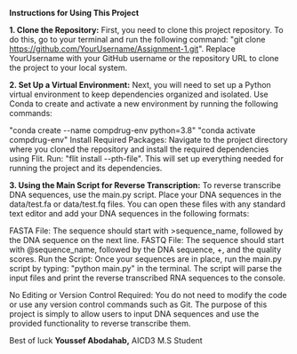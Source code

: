 **Instructions for Using This Project**


**1. Clone the Repository:**
First, you need to clone this project repository. To do this, go to your terminal and run the following command: "git clone https://github.com/YourUsername/Assignment-1.git". Replace YourUsername with your GitHub username or the repository URL to clone the project to your local system.

**2. Set Up a Virtual Environment:**
Next, you will need to set up a Python virtual environment to keep dependencies organized and isolated. Use Conda to create and activate a new environment by running the following commands:

"conda create --name compdrug-env python=3.8"
"conda activate compdrug-env"
Install Required Packages:
Navigate to the project directory where you cloned the repository and install the required dependencies using Flit. Run: "flit install --pth-file". This will set up everything needed for running the project and its dependencies.

**3. Using the Main Script for Reverse Transcription:**
To reverse transcribe DNA sequences, use the main.py script. Place your DNA sequences in the data/test.fa or data/test.fq files. You can open these files with any standard text editor and add your DNA sequences in the following formats:

FASTA File: The sequence should start with >sequence_name, followed by the DNA sequence on the next line.
FASTQ File: The sequence should start with @sequence_name, followed by the DNA sequence, +, and the quality scores.
Run the Script:
Once your sequences are in place, run the main.py script by typing: "python main.py" in the terminal. The script will parse the input files and print the reverse transcribed RNA sequences to the console.

No Editing or Version Control Required:
You do not need to modify the code or use any version control commands such as Git. The purpose of this project is simply to allow users to input DNA sequences and use the provided functionality to reverse transcribe them.

Best of luck
**Youssef Abodahab,**
AICD3 M.S Student
